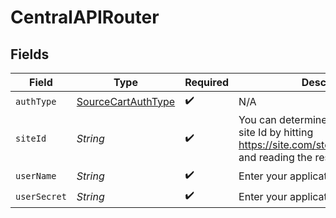 # CentralAPIRouter


## Fields

| Field                                                                                                                                | Type                                                                                                                                 | Required                                                                                                                             | Description                                                                                                                          |
| ------------------------------------------------------------------------------------------------------------------------------------ | ------------------------------------------------------------------------------------------------------------------------------------ | ------------------------------------------------------------------------------------------------------------------------------------ | ------------------------------------------------------------------------------------------------------------------------------------ |
| `authType`                                                                                                                           | [SourceCartAuthType](../../models/shared/SourceCartAuthType.md)                                                                      | :heavy_check_mark:                                                                                                                   | N/A                                                                                                                                  |
| `siteId`                                                                                                                             | *String*                                                                                                                             | :heavy_check_mark:                                                                                                                   | You can determine a site provisioning site Id by hitting https://site.com/store/sitemonitor.aspx and reading the response param PSID |
| `userName`                                                                                                                           | *String*                                                                                                                             | :heavy_check_mark:                                                                                                                   | Enter your application's User Name                                                                                                   |
| `userSecret`                                                                                                                         | *String*                                                                                                                             | :heavy_check_mark:                                                                                                                   | Enter your application's User Secret                                                                                                 |